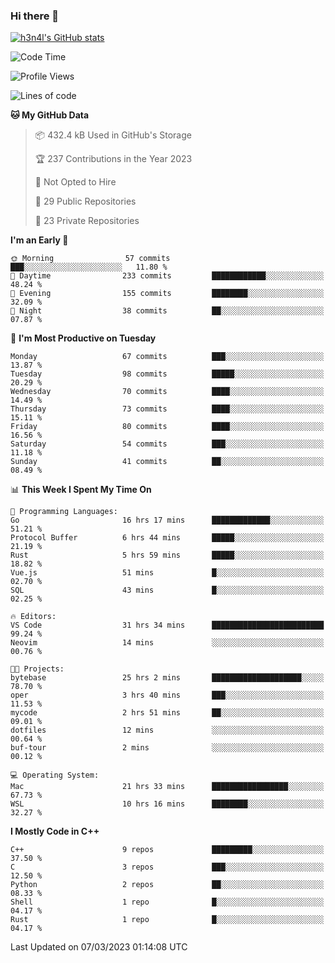 ### Hi there 👋

[![h3n4l's GitHub stats](https://github-readme-stats.vercel.app/api?username=h3n4l&count_private=true&show_icons=true&theme=radical)](https://github.com/h3n4l/github-readme-stats)

<!--START_SECTION:waka-->
![Code Time](http://img.shields.io/badge/Code%20Time-1%2C008%20hrs%2042%20mins-blue)

![Profile Views](http://img.shields.io/badge/Profile%20Views-1-blue)

![Lines of code](https://img.shields.io/badge/From%20Hello%20World%20I%27ve%20Written-1.7%20million%20lines%20of%20code-blue)

**🐱 My GitHub Data** 

> 📦 432.4 kB Used in GitHub's Storage 
 > 
> 🏆 237 Contributions in the Year 2023
 > 
> 🚫 Not Opted to Hire
 > 
> 📜 29 Public Repositories 
 > 
> 🔑 23 Private Repositories 
 > 
**I'm an Early 🐤** 

```text
🌞 Morning                57 commits          ███░░░░░░░░░░░░░░░░░░░░░░   11.80 % 
🌆 Daytime                233 commits         ████████████░░░░░░░░░░░░░   48.24 % 
🌃 Evening                155 commits         ████████░░░░░░░░░░░░░░░░░   32.09 % 
🌙 Night                  38 commits          ██░░░░░░░░░░░░░░░░░░░░░░░   07.87 % 
```
📅 **I'm Most Productive on Tuesday** 

```text
Monday                   67 commits          ███░░░░░░░░░░░░░░░░░░░░░░   13.87 % 
Tuesday                  98 commits          █████░░░░░░░░░░░░░░░░░░░░   20.29 % 
Wednesday                70 commits          ████░░░░░░░░░░░░░░░░░░░░░   14.49 % 
Thursday                 73 commits          ████░░░░░░░░░░░░░░░░░░░░░   15.11 % 
Friday                   80 commits          ████░░░░░░░░░░░░░░░░░░░░░   16.56 % 
Saturday                 54 commits          ███░░░░░░░░░░░░░░░░░░░░░░   11.18 % 
Sunday                   41 commits          ██░░░░░░░░░░░░░░░░░░░░░░░   08.49 % 
```


📊 **This Week I Spent My Time On** 

```text
💬 Programming Languages: 
Go                       16 hrs 17 mins      █████████████░░░░░░░░░░░░   51.21 % 
Protocol Buffer          6 hrs 44 mins       █████░░░░░░░░░░░░░░░░░░░░   21.19 % 
Rust                     5 hrs 59 mins       █████░░░░░░░░░░░░░░░░░░░░   18.82 % 
Vue.js                   51 mins             █░░░░░░░░░░░░░░░░░░░░░░░░   02.70 % 
SQL                      43 mins             █░░░░░░░░░░░░░░░░░░░░░░░░   02.25 % 

🔥 Editors: 
VS Code                  31 hrs 34 mins      █████████████████████████   99.24 % 
Neovim                   14 mins             ░░░░░░░░░░░░░░░░░░░░░░░░░   00.76 % 

🐱‍💻 Projects: 
bytebase                 25 hrs 2 mins       ████████████████████░░░░░   78.70 % 
oper                     3 hrs 40 mins       ███░░░░░░░░░░░░░░░░░░░░░░   11.53 % 
mycode                   2 hrs 51 mins       ██░░░░░░░░░░░░░░░░░░░░░░░   09.01 % 
dotfiles                 12 mins             ░░░░░░░░░░░░░░░░░░░░░░░░░   00.64 % 
buf-tour                 2 mins              ░░░░░░░░░░░░░░░░░░░░░░░░░   00.12 % 

💻 Operating System: 
Mac                      21 hrs 33 mins      █████████████████░░░░░░░░   67.73 % 
WSL                      10 hrs 16 mins      ████████░░░░░░░░░░░░░░░░░   32.27 % 
```

**I Mostly Code in C++** 

```text
C++                      9 repos             █████████░░░░░░░░░░░░░░░░   37.50 % 
C                        3 repos             ███░░░░░░░░░░░░░░░░░░░░░░   12.50 % 
Python                   2 repos             ██░░░░░░░░░░░░░░░░░░░░░░░   08.33 % 
Shell                    1 repo              █░░░░░░░░░░░░░░░░░░░░░░░░   04.17 % 
Rust                     1 repo              █░░░░░░░░░░░░░░░░░░░░░░░░   04.17 % 
```




 Last Updated on 07/03/2023 01:14:08 UTC
<!--END_SECTION:waka-->

